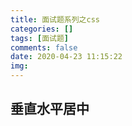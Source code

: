 ```yaml
---
title: 面试题系列之css
categories: []
tags: [面试题]
comments: false
date: 2020-04-23 11:15:22
img:
---
```

## 垂直水平居中
